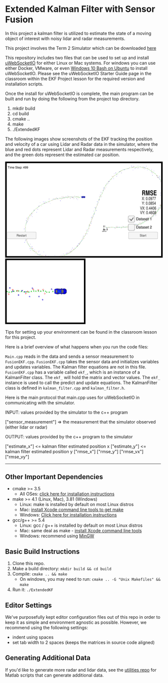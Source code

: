 # Extended Kalman Filter with Sensor Fusion

In this project a kalman filter is utilized to estimate the state of a moving object of interest with noisy lidar and radar measurements.

This project involves the Term 2 Simulator which can be downloaded [here](https://github.com/udacity/self-driving-car-sim/releases)

This repository includes two files that can be used to set up and install [uWebSocketIO](https://github.com/uWebSockets/uWebSockets) for either Linux or Mac systems. For windows you can use either Docker, VMware, or even [Windows 10 Bash on Ubuntu](https://www.howtogeek.com/249966/how-to-install-and-use-the-linux-bash-shell-on-windows-10/) to install uWebSocketIO. Please see the uWebSocketIO Starter Guide page in the classroom within the EKF Project lesson for the required version and installation scripts.

Once the install for uWebSocketIO is complete, the main program can be built and run by doing the following from the project top directory.

1. mkdir build
2. cd build
3. cmake ..
4. make
5. ./ExtendedKF

The following images show screenshots of the EKF tracking the position and velocity of a car using Lidar and Radar data in the simulator, where the blue and red dots represent Lidar and Radar measurements respectively, and the green dots represent the estimated car position.

<kbd><img src="https://github.com/BillyZheLi/Extended-Kalman-Filter-with-Sensor-Fusion/blob/master/Docs/Capture.PNG" width="500" style="border:5px solid black"/></kbd> <kbd><img src="https://github.com/BillyZheLi/Extended-Kalman-Filter-with-Sensor-Fusion/blob/master/Docs/Capture1.PNG" width="250" style="border:5px solid black"/></kbd>

Tips for setting up your environment can be found in the classroom lesson for this project.

Here is a brief overview of what happens when you run the code files:

```Main.cpp``` reads in the data and sends a sensor measurement to ```FusionEKF.cpp```. ```FusionEKF.cpp``` takes the sensor data and initializes variables and updates variables. The Kalman filter equations are not in this file. ```FusionEKF.cpp``` has a variable called ```ekf_```, which is an instance of a KalmanFilter class. The ```ekf_``` will hold the matrix and vector values. The ```ekf_``` instance is used to call the predict and update equations. The KalmanFilter class is defined in ```kalman_filter.cpp``` and ```kalman_filter.h```. 

Here is the main protocol that main.cpp uses for uWebSocketIO in communicating with the simulator.

INPUT: values provided by the simulator to the c++ program

["sensor_measurement"] => the measurement that the simulator observed (either lidar or radar)


OUTPUT: values provided by the c++ program to the simulator

["estimate_x"] <= kalman filter estimated position x
["estimate_y"] <= kalman filter estimated position y
["rmse_x"]
["rmse_y"]
["rmse_vx"]
["rmse_vy"]

---

## Other Important Dependencies

* cmake >= 3.5
  * All OSes: [click here for installation instructions](https://cmake.org/install/)
* make >= 4.1 (Linux, Mac), 3.81 (Windows)
  * Linux: make is installed by default on most Linux distros
  * Mac: [install Xcode command line tools to get make](https://developer.apple.com/xcode/features/)
  * Windows: [Click here for installation instructions](http://gnuwin32.sourceforge.net/packages/make.htm)
* gcc/g++ >= 5.4
  * Linux: gcc / g++ is installed by default on most Linux distros
  * Mac: same deal as make - [install Xcode command line tools](https://developer.apple.com/xcode/features/)
  * Windows: recommend using [MinGW](http://www.mingw.org/)

## Basic Build Instructions

1. Clone this repo.
2. Make a build directory: `mkdir build && cd build`
3. Compile: `cmake .. && make` 
   * On windows, you may need to run: `cmake .. -G "Unix Makefiles" && make`
4. Run it: `./ExtendedKF `

## Editor Settings

We've purposefully kept editor configuration files out of this repo in order to
keep it as simple and environment agnostic as possible. However, we recommend
using the following settings:

* indent using spaces
* set tab width to 2 spaces (keeps the matrices in source code aligned)

## Generating Additional Data

If you'd like to generate more radar and lidar data, see the
[utilities repo](https://github.com/udacity/CarND-Mercedes-SF-Utilities) for
Matlab scripts that can generate additional data.

